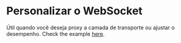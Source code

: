 # Personalizar o WebSocket

Útil quando você deseja proxy a camada de transporte ou ajustar o desempenho. Check the example [here](https://github.com/go-rod/rod/blob/master/lib/examples/custom-websocket/main.go).
